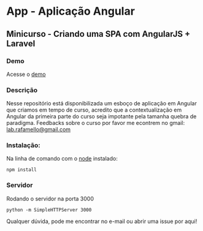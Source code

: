 # App - Aplicação Angular
## Minicurso  - Criando uma SPA com AngularJS + Laravel

### Demo
Acesse o [demo](http://lab.rafamello.com/minicurso-angular) 

### Descrição
Nesse repositório está disponibilizada um esboço de aplicação em Angular que criamos em tempo de curso, acredito que a contextualização em Angular da primeira parte do curso seja impotante pela tamanha quebra de paradigma. Feedbacks sobre o curso por favor me econtrem no gmail: <lab.rafamello@gmail.com>


### Instalação:
Na linha de comando com o [node](http://nodejs.org) instalado:

    npm install

### Servidor
Rodando o servidor na porta 3000
 
    python -m SimpleHTTPServer 3000

Qualquer dúvida, pode me encontrar no e-mail ou abrir uma issue por aqui! 
